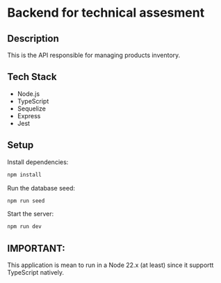 # Backend for technical assesment

## Description

This is the API responsible for managing products inventory.

## Tech Stack

- Node.js
- TypeScript
- Sequelize
- Express
- Jest

## Setup

Install dependencies:

```bash
npm install
```

Run the database seed:

```bash
npm run seed
```

Start the server:

```bash
npm run dev
```

## IMPORTANT:

This application is mean to run in a Node 22.x (at least) since it supportt TypeScript natively.
